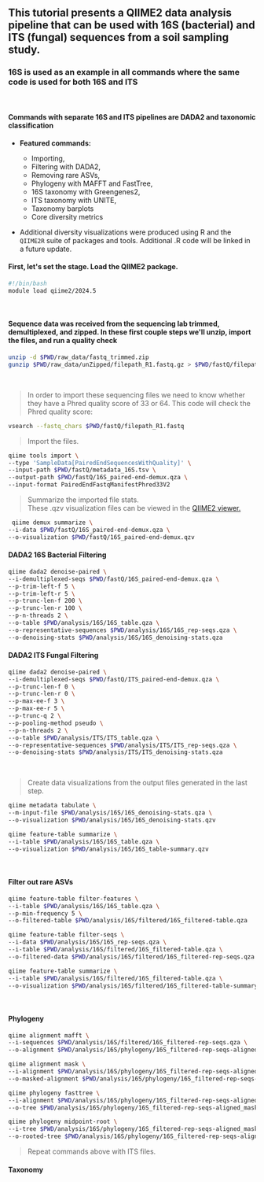 ## This tutorial presents a QIIME2 data analysis pipeline that can be used with 16S (bacterial) and ITS (fungal) sequences from a soil sampling study.
### 16S is used as an example in all commands where the same code is used for both 16S and ITS
&nbsp;
#### Commands with separate 16S and ITS pipelines are DADA2 and taxonomic classification 
* **Featured commands:** 
  + Importing, 
  + Filtering with DADA2, 
  + Removing rare ASVs, 
  + Phylogeny with MAFFT and FastTree, 
  + 16S taxonomy with Greengenes2,
  + ITS taxonomy with UNITE,
  + Taxonomy barplots
  + Core diversity metrics

* Additional diversity visualizations were produced using R and the `QIIME2R` suite of packages and tools. Additional .R code will be linked in a future update.

#### First, let's set the stage. Load the QIIME2 package.
``` bash
#!/bin/bash
module load qiime2/2024.5
```
&nbsp;
#### Sequence data was received from the sequencing lab trimmed, demultiplexed, and zipped. In these first couple steps we'll unzip, import the files, and run a quality check

``` bash
unzip -d $PWD/raw_data/fastq_trimmed.zip
gunzip $PWD/raw_data/unZipped/filepath_R1.fastq.gz > $PWD/fastQ/filepath_R1.fq
```
&nbsp;
> In order to import these sequencing files we need to know whether they have a Phred quality score of 33 or 64. This code will check the Phred quality score:
``` bash
vsearch --fastq_chars $PWD/fastQ/filepath_R1.fastq
```
> Import the files.
``` bash
qiime tools import \
--type 'SampleData[PairedEndSequencesWithQuality]' \
--input-path $PWD/fastQ/metadata_16S.tsv \
--output-path $PWD/fastQ/16S_paired-end-demux.qza \
--input-format PairedEndFastqManifestPhred33V2
```
> Summarize the imported file stats. \
> These .qzv visualization files can be viewed in the [QIIME2 viewer.](https:/view.qiime2.org)
``` bash
 qiime demux summarize \
--i-data $PWD/fastQ/16S_paired-end-demux.qza \
--o-visualization $PWD/fastQ/16S_paired-end-demux.qzv
```
#### DADA2 16S Bacterial Filtering
``` bash
qiime dada2 denoise-paired \
--i-demultiplexed-seqs $PWD/fastQ/16S_paired-end-demux.qza \
--p-trim-left-f 5 \
--p-trim-left-r 5 \
--p-trunc-len-f 200 \
--p-trunc-len-r 100 \
--p-n-threads 2 \
--o-table $PWD/analysis/16S/16S_table.qza \
--o-representative-sequences $PWD/analysis/16S/16S_rep-seqs.qza \
--o-denoising-stats $PWD/analysis/16S/16S_denoising-stats.qza
```
#### DADA2 ITS Fungal Filtering
``` bash
qiime dada2 denoise-paired \
--i-demultiplexed-seqs $PWD/fastQ/ITS_paired-end-demux.qza \
--p-trunc-len-f 0 \
--p-trunc-len-r 0 \
--p-max-ee-f 3 \
--p-max-ee-r 5 \
--p-trunc-q 2 \
--p-pooling-method pseudo \
--p-n-threads 2 \
--o-table $PWD/analysis/ITS/ITS_table.qza \
--o-representative-sequences $PWD/analysis/ITS/ITS_rep-seqs.qza \
--o-denoising-stats $PWD/analysis/ITS/ITS_denoising-stats.qza
```
&nbsp;
> Create data visualizations from the output files generated in the last step.
``` bash
qiime metadata tabulate \
--m-input-file $PWD/analysis/16S/16S_denoising-stats.qza \
--o-visualization $PWD/analysis/16S/16S_denoising-stats.qzv

qiime feature-table summarize \
--i-table $PWD/analysis/16S/16S_table.qza \
--o-visualization $PWD/analysis/16S/16S_table-summary.qzv
```
&nbsp;
#### Filter out rare ASVs
``` bash
qiime feature-table filter-features \
--i-table $PWD/analysis/16S/16S_table.qza \
--p-min-frequency 5 \
--o-filtered-table $PWD/analysis/16S/filtered/16S_filtered-table.qza

qiime feature-table filter-seqs \
--i-data $PWD/analysis/16S/16S_rep-seqs.qza \
--i-table $PWD/analysis/16S/filtered/16S_filtered-table.qza \
--o-filtered-data $PWD/analysis/16S/filtered/16S_filtered-rep-seqs.qza

qiime feature-table summarize \
--i-table $PWD/analysis/16S/filtered/16S_filtered-table.qza \
--o-visualization $PWD/analysis/16S/filtered/16S_filtered-table-summary.qzv
```
&nbsp;
#### Phylogeny
``` bash
qiime alignment mafft \
--i-sequences $PWD/analysis/16S/filtered/16S_filtered-rep-seqs.qza \
--o-alignment $PWD/analysis/16S/phylogeny/16S_filtered-rep-seqs-aligned.qza

qiime alignment mask \
--i-alignment $PWD/analysis/16S/phylogeny/16S_filtered-rep-seqs-aligned.qza \
--o-masked-alignment $PWD/analysis/16S/phylogeny/16S_filtered-rep-seqs-aligned_masked.qza

qiime phylogeny fasttree \
--i-alignment $PWD/analysis/16S/phylogeny/16S_filtered-rep-seqs-aligned_masked.qza \
--o-tree $PWD/analysis/16S/phylogeny/16S_filtered-rep-seqs-aligned_masked_tree.qza

qiime phylogeny midpoint-root \
--i-tree $PWD/analysis/16S/phylogeny/16S_filtered-rep-seqs-aligned_masked_tree.qza \
--o-rooted-tree $PWD/analysis/16S/phylogeny/16S_filtered-rep-seqs-aligned_masked_tree_rooted.qza
```
> Repeat commands above with ITS files.
&nbsp;
#### Taxonomy

&nbsp;
